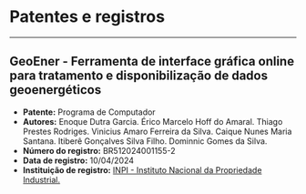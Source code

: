 # Patentes e registros

---

## GeoEner - Ferramenta de interface gráfica online para tratamento e disponibilização de dados geoenergéticos

- **Patente:** Programa de Computador
- **Autores:** Enoque Dutra Garcia. Érico Marcelo Hoff do Amaral. Thiago Prestes Rodriges. Vinicius Amaro Ferreira da Silva. Caique Nunes Maria Santana. Itiberê Gonçalves Silva Filho. Dominnic Gomes da Silva.
- **Número do registro:** BR512024001155-2
- **Data de registro:** 10/04/2024
- **Instituição de registro:** [INPI - Instituto Nacional da Propriedade Industrial.](https://www.gov.br/inpi/pt-br)